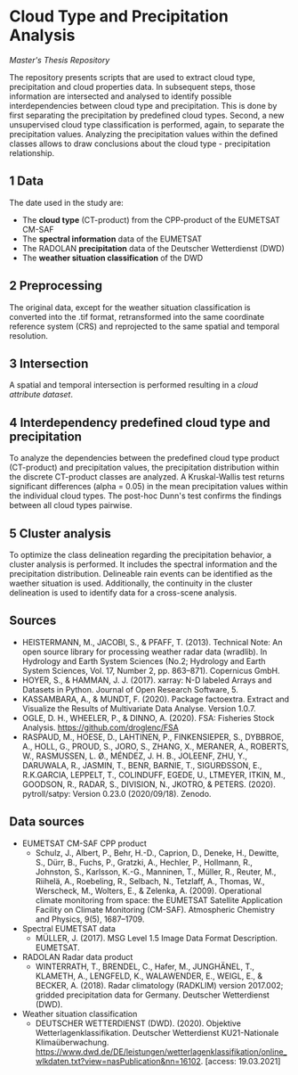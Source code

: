 # Cloud Type and Precipitation Analysis
  *Master's Thesis Repository*
  
  The repository presents scripts that are used to extract cloud type, precipitation and cloud properties data. In subsequent steps, those information are intersected and analysed to identify possible interdependencies between cloud type and precipitation. This is done by first separating the precipitation by predefined cloud types. Second, a new unsupervised cloud type classification is performed, again, to separate the precipitation values. Analyzing the precipitation values within the defined classes allows to draw conclusions about the cloud type - precipitation relationship.  

## 1 Data
  The date used in the study are:
- The **cloud type** (CT-product) from the CPP-product of the EUMETSAT CM-SAF
- The **spectral information** data of the EUMETSAT
- The RADOLAN **precipitation** data of the Deutscher Wetterdienst (DWD)
- The **weather situation classification** of the DWD 

## 2 Preprocessing
  The original data, except for the weather situation classification is converted into the .tif format, retransformed into the same coordinate reference system (CRS) and reprojected to the same spatial and temporal resolution.

## 3 Intersection
  A spatial and temporal intersection is performed resulting in a *cloud attribute dataset*. 

## 4 Interdependency predefined cloud type and precipitation
  To analyze the dependencies between the predefined cloud type product (CT-product) and precipitation values, the precipitation distribution within the discrete CT-product classes are analyzed. A Kruskal-Wallis test returns significant differences (alpha = 0.05) in the mean precipitation values within the individual cloud types. The post-hoc Dunn's test confirms the findings between all cloud types pairwise.

## 5 Cluster analysis
  To optimize the class delineation regarding the precipitation behavior, a cluster analysis is performed. It includes the spectral information and the precipitation distribution.
Delineable rain events can be identified as the waether situation is used. Additionally, the continuity in the cluster delineation is used to identify data for a cross-scene analysis.

## Sources
- HEISTERMANN, M., JACOBI, S., & PFAFF, T. (2013). Technical Note: An open source library for processing weather radar data (wradlib). In Hydrology and Earth System Sciences (No.2; Hydrology and Earth System Sciences, Vol. 17, Number 2, pp. 863–871). Copernicus GmbH. 
- HOYER, S., & HAMMAN, J. J. (2017). xarray: N-D labeled Arrays and Datasets in Python. Journal of Open Research Software, 5.
- KASSAMBARA, A., & MUNDT, F. (2020). Package factoextra. Extract and Visualize the Results of Multivariate Data Analyse. Version 1.0.7.
- OGLE, D. H., WHEELER, P., & DINNO, A. (2020). FSA: Fisheries Stock Analysis. https://github.com/droglenc/FSA
- RASPAUD, M., HOESE, D., LAHTINEN, P., FINKENSIEPER, S., DYBBROE, A., HOLL, G., PROUD, S., JORO, S., ZHANG, X., MERANER, A., ROBERTS, W., RASMUSSEN, L. Ø., MÉNDEZ, J. H. B., JOLEENF, ZHU, Y., DARUWALA, R., JASMIN, T., BENR, BARNIE, T., SIGURÐSSON, E., R.K.GARCIA, LEPPELT, T., COLINDUFF, EGEDE, U., LTMEYER, ITKIN, M., GOODSON, R., RADAR, S., DIVISION, N., JKOTRO, & PETERS. (2020). pytroll/satpy: Version 0.23.0 (2020/09/18). Zenodo. 


## Data sources
- EUMETSAT CM-SAF CPP product
  - Schulz, J., Albert, P., Behr, H.-D., Caprion, D., Deneke, H., Dewitte, S., Dürr, B., Fuchs, P., Gratzki, A., Hechler, P., Hollmann, R., Johnston, S., Karlsson, K.-G., Manninen, T., Müller, R., Reuter, M., Riihelä, A., Roebeling, R., Selbach, N., Tetzlaff, A., Thomas, W., Werscheck, M., Wolters, E., & Zelenka, A. (2009). Operational climate monitoring from space: the EUMETSAT Satellite Application Facility on Climate Monitoring (CM-SAF). Atmospheric Chemistry and Physics, 9(5), 1687–1709.
- Spectral EUMETSAT data
  - MÜLLER, J. (2017). MSG Level 1.5 Image Data Format Description. EUMETSAT. 
- RADOLAN Radar data product
  - WINTERRATH, T., BRENDEL, C., Hafer, M., JUNGHÄNEL, T., KLAMETH, A., LENGFELD, K., WALAWENDER, E., WEIGL, E., & BECKER, A. (2018). Radar climatology (RADKLIM) version 2017.002; gridded precipitation data for Germany. Deutscher Wetterdienst (DWD).
- Weather situation classification
  - DEUTSCHER WETTERDIENST (DWD). (2020). Objektive Wetterlagenklassifikation. Deutscher Wetterdienst KU21-Nationale Klimaüberwachung. https://www.dwd.de/DE/leistungen/wetterlagenklassifikation/online_wlkdaten.txt?view=nasPublication&nn=16102. [access: 19.03.2021]
